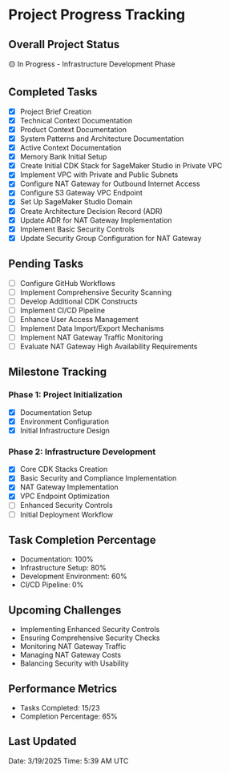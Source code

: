 # Project Progress Tracking

## Overall Project Status
🟡 In Progress - Infrastructure Development Phase

## Completed Tasks
- [x] Project Brief Creation
- [x] Technical Context Documentation
- [x] Product Context Documentation
- [x] System Patterns and Architecture Documentation
- [x] Active Context Documentation
- [x] Memory Bank Initial Setup
- [x] Create Initial CDK Stack for SageMaker Studio in Private VPC
- [x] Implement VPC with Private and Public Subnets
- [x] Configure NAT Gateway for Outbound Internet Access
- [x] Configure S3 Gateway VPC Endpoint
- [x] Set Up SageMaker Studio Domain
- [x] Create Architecture Decision Record (ADR)
- [x] Update ADR for NAT Gateway Implementation
- [x] Implement Basic Security Controls
- [x] Update Security Group Configuration for NAT Gateway

## Pending Tasks
- [ ] Configure GitHub Workflows
- [ ] Implement Comprehensive Security Scanning
- [ ] Develop Additional CDK Constructs
- [ ] Implement CI/CD Pipeline
- [ ] Enhance User Access Management
- [ ] Implement Data Import/Export Mechanisms
- [ ] Implement NAT Gateway Traffic Monitoring
- [ ] Evaluate NAT Gateway High Availability Requirements

## Milestone Tracking
### Phase 1: Project Initialization
- [x] Documentation Setup
- [x] Environment Configuration
- [x] Initial Infrastructure Design

### Phase 2: Infrastructure Development
- [x] Core CDK Stacks Creation
- [x] Basic Security and Compliance Implementation
- [x] NAT Gateway Implementation
- [x] VPC Endpoint Optimization
- [ ] Enhanced Security Controls
- [ ] Initial Deployment Workflow

## Task Completion Percentage
- Documentation: 100%
- Infrastructure Setup: 80%
- Development Environment: 60%
- CI/CD Pipeline: 0%

## Upcoming Challenges
- Implementing Enhanced Security Controls
- Ensuring Comprehensive Security Checks
- Monitoring NAT Gateway Traffic
- Managing NAT Gateway Costs
- Balancing Security with Usability

## Performance Metrics
- Tasks Completed: 15/23
- Completion Percentage: 65%

## Last Updated
Date: 3/19/2025
Time: 5:39 AM UTC

